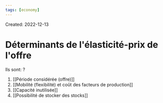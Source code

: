 ```yaml
---
tags: [economy] 
---
```

Created: 2022-12-13

# Déterminants de l'élasticité-prix de l'offre
Ils sont:
?
1. [[Période considérée (offre)]]
2. [[Mobilité (flexibilité) et coût des facteurs de production]]
3. [[Capacité inutilisée]]
4. [[Possibilité de stocker des stocks]]
